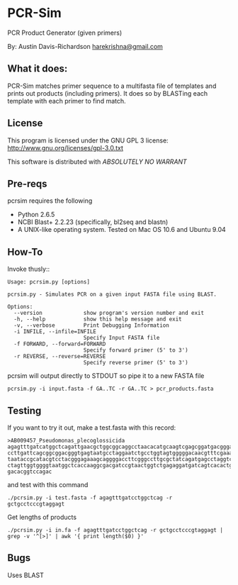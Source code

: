 # PCR-Sim

PCR Product Generator (given primers)

By: Austin Davis-Richardson
<harekrishna@gmail.com>
	
## What it does:

PCR-Sim matches primer sequence to a multifasta file of templates and prints
out products (including primers).  It does so by BLASTing each template
with each primer to find match.

## License

This program is licensed under the GNU GPL 3 license:
http://www.gnu.org/licenses/gpl-3.0.txt

This software is distributed with *ABSOLUTELY NO WARRANT*

## Pre-reqs

pcrsim requires the following

* Python 2.6.5
* NCBI Blast+ 2.2.23 (specifically, bl2seq and blastn)
* A UNIX-like operating system.  Tested on Mac OS 10.6 and Ubuntu 9.04

## How-To

Invoke thusly::

	Usage: pcrsim.py [options]

	pcrsim.py - Simulates PCR on a given input FASTA file using BLAST.

	Options:
	  --version             show program's version number and exit
	  -h, --help            show this help message and exit
	  -v, --verbose         Print Debugging Information
	  -i INFILE, --infile=INFILE
	                        Specify Input FASTA file
	  -f FORWARD, --forward=FORWARD
	                        Specify forward primer (5' to 3')
	  -r REVERSE, --reverse=REVERSE
	                        Specify reverse primer (5' to 3')
	
pcrsim will output directly to STDOUT so pipe it to a new FASTA file

	pcrsim.py -i input.fasta -f GA..TC -r GA..TC > pcr_products.fasta

## Testing

If you want to try it out, make a test.fasta with this record:

	>AB009457_Pseudomonas_plecoglossicida
	agagtttgatcatggctcagattgaacgctggcggcaggcctaacacatgcaagtcgagcggatgacgggagcttgct
	ccttgattcagcggcggacgggtgagtaatgcctaggaatctgcctggtagtgggggacaacgtttcgaaaggaacgc
	taataccgcatacgtcctacgggagaaagcaggggaccttcgggccttgcgctatcagatgagcctaggtcggattag
	ctagttggtggggtaatggctcaccaaggcgacgatccgtaactggtctgagaggatgatcagtcacactggaactga
	gacacggtccagac
	
and test with this command

	./pcrsim.py -i test.fasta -f agagtttgatcctggctcag -r gctgcctcccgtaggagt 
	
Get lengths of products

    ./pcrsim.py -i in.fa -f agagtttgatcctggctcag -r gctgcctcccgtaggagt | grep -v '^[>]' | awk '{ print length($0) }'

## Bugs

Uses BLAST